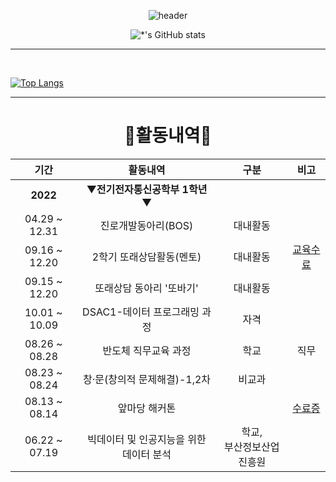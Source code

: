 <div align="center">

![header](https://capsule-render.vercel.app/api?type=waving&color=003399&height=230&section=header&text=🌙Jeongeun%20Moon🌙&fontSize=40&fontAlignY=40)
  
![*'s GitHub stats](https://github-readme-stats.vercel.app/api?username=jeongeuniii&show_icons=true&theme=tokyonight)
<br>
* * *
<br>
  
<div align="left">

[![Top Langs](https://github-readme-stats.vercel.app/api/top-langs/?username=jeongeuniii&layout=compact)](https://github.com/jeongeuniii/github-readme-stats)
  
<hr>
<div align="center">

# 📖활동내역📖
  
| 기간 | 활동내역 | 구분 | 비고 |
| :----: | :--------: | :---: | :---: |
| **2022** | ▼**전기전자통신공학부 1학년**▼ |  |  |
| 04.29 ~ 12.31 | 진로개발동아리(BOS) | 대내활동 |  |
| 09.16 ~ 12.20 | 2학기 또래상담활동(멘토) | 대내활동 | [교육수료](./attach/1_한청원.pdf) |
| 09.15 ~ 12.20 | 또래상담 동아리 '또바기' | 대내활동 |  |
| 10.01 ~ 10.09 | DSAC1-데이터 프로그래밍 과정 | 자격 |  |
| 08.26 ~ 08.28 | 반도체 직무교육 과정 | 학교 | 직무 |
| 08.23 ~ 08.24 | 창·문(창의적 문제해결)-1,2차 | 비교과 |  |
| 08.13 ~ 08.14 | 앞마당 해커톤 |  | [수료증](./attach/앞마당_문정은.pdf) |
| 06.22 ~ 07.19 | 빅데이터 및 인공지능을 위한 데이터 분석 | 학교,<br>부산정보산업진흥원 |  |
